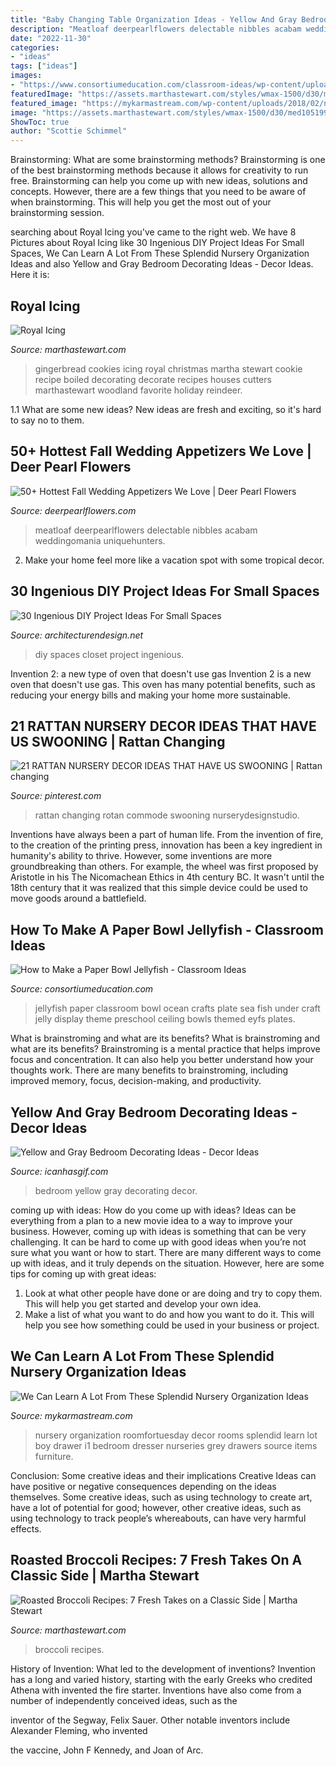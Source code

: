 ```yaml
---
title: "Baby Changing Table Organization Ideas - Yellow And Gray Bedroom Decorating Ideas"
description: "Meatloaf deerpearlflowers delectable nibbles acabam weddingomania uniquehunters"
date: "2022-11-30"
categories:
- "ideas"
tags: ["ideas"]
images:
- "https://www.consortiumeducation.com/classroom-ideas/wp-content/uploads/2019/06/jelly.jpg"
featuredImage: "https://assets.marthastewart.com/styles/wmax-1500/d30/med105199_0310_rosted_broccoli/med105199_0310_rosted_broccoli_sq.jpg?itok=SGxryhnK"
featured_image: "https://mykarmastream.com/wp-content/uploads/2018/02/nursery-organization-ideas-2.jpg"
image: "https://assets.marthastewart.com/styles/wmax-1500/d30/med105199_0310_rosted_broccoli/med105199_0310_rosted_broccoli_sq.jpg?itok=SGxryhnK"
ShowToc: true
author: "Scottie Schimmel"
---
```



Brainstorming: What are some brainstorming methods?
Brainstorming is one of the best brainstorming methods because it allows for creativity to run free. Brainstorming can help you come up with new ideas, solutions and concepts. However, there are a few things that you need to be aware of when brainstorming. This will help you get the most out of your brainstorming session.

	

		
searching about Royal Icing you've came to the right web. We have 8 Pictures about Royal Icing like 30 Ingenious DIY Project Ideas For Small Spaces, We Can Learn A Lot From These Splendid Nursery Organization Ideas and also Yellow and Gray Bedroom Decorating Ideas - Decor Ideas. Here it is:
		
    
## Royal Icing

<img loading=lazy src="http://assets.marthastewart.com/styles/wmax-1500/d33/gingerbread-cookies-473-mld108759/gingerbread-cookies-473-mld108759_horiz.jpg?itok=QzPb9gQ6" onerror="this.onerror=null;this.src='https://tse3.mm.bing.net/th?id=OIP.opjdvy7gVZgsu7Tz4HBSsQHaEK&amp;pid=15.1';" alt="Royal Icing">

_Source: marthastewart.com_

>gingerbread cookies icing royal christmas martha stewart cookie recipe boiled decorating decorate recipes houses cutters marthastewart woodland favorite holiday reindeer. 

	

1.1 What are some new ideas?
New ideas are fresh and exciting, so it's hard to say no to them.

    
## 50+ Hottest Fall Wedding Appetizers We Love | Deer Pearl Flowers

<img loading=lazy src="https://www.deerpearlflowers.com/wp-content/uploads/2015/04/Tiny-Meatloaf-On-a-Stick-for-Fall-appetizers-682x1024.jpg" onerror="this.onerror=null;this.src='https://tse2.mm.bing.net/th?id=OIP.JOAbWdHSPB9vfZjpkti1FwHaLH&amp;pid=15.1';" alt="50+ Hottest Fall Wedding Appetizers We Love | Deer Pearl Flowers">

_Source: deerpearlflowers.com_

>meatloaf deerpearlflowers delectable nibbles acabam weddingomania uniquehunters. 

	

2. Make your home feel more like a vacation spot with some tropical decor.

    
## 30 Ingenious DIY Project Ideas For Small Spaces

<img loading=lazy src="http://cdn.architecturendesign.net/wp-content/uploads/2016/01/AD-Ingenious-DIY-Project-Ideas-For-Small-Spaces-30.jpg" onerror="this.onerror=null;this.src='https://tse1.mm.bing.net/th?id=OIP.tQ7puYful74iveYi7ckWmwHaLH&amp;pid=15.1';" alt="30 Ingenious DIY Project Ideas For Small Spaces">

_Source: architecturendesign.net_

>diy spaces closet project ingenious. 

	

Invention 2: a new type of oven that doesn't use gas
Invention 2 is a new oven that doesn't use gas. This oven has many potential benefits, such as reducing your energy bills and making your home more sustainable.

    
## 21 RATTAN NURSERY DECOR IDEAS THAT HAVE US SWOONING | Rattan Changing

<img loading=lazy src="https://i.pinimg.com/736x/e2/4e/22/e24e2232c010affdd7c9378f620430c8.jpg" onerror="this.onerror=null;this.src='https://tse2.mm.bing.net/th?id=OIP.46ZbMymWlikGZWiUazz2iwHaLH&amp;pid=15.1';" alt="21 RATTAN NURSERY DECOR IDEAS THAT HAVE US SWOONING | Rattan changing">

_Source: pinterest.com_

>rattan changing rotan commode swooning nurserydesignstudio. 

	

Inventions have always been a part of human life. From the invention of fire, to the creation of the printing press, innovation has been a key ingredient in humanity's ability to thrive. However, some inventions are more groundbreaking than others. For example, the wheel was first proposed by Aristotle in his The Nicomachean Ethics in 4th century BC. It wasn't until the 18th century that it was realized that this simple device could be used to move goods around a battlefield.

    
## How To Make A Paper Bowl Jellyfish - Classroom Ideas

<img loading=lazy src="https://www.consortiumeducation.com/classroom-ideas/wp-content/uploads/2019/06/jelly.jpg" onerror="this.onerror=null;this.src='https://tse4.mm.bing.net/th?id=OIP.3dNnESVkghNYPBEW_FwK-wHaEu&amp;pid=15.1';" alt="How to Make a Paper Bowl Jellyfish - Classroom Ideas">

_Source: consortiumeducation.com_

>jellyfish paper classroom bowl ocean crafts plate sea fish under craft jelly display theme preschool ceiling bowls themed eyfs plates. 

	

What is brainstroming and what are its benefits?
What is brainstroming and what are its benefits? Brainstroming is a mental practice that helps improve focus and concentration. It can also help you better understand how your thoughts work. There are many benefits to brainstroming, including improved memory, focus, decision-making, and productivity.

    
## Yellow And Gray Bedroom Decorating Ideas - Decor Ideas

<img loading=lazy src="https://www.icanhasgif.com/wp-content/uploads/2014/10/Yellow-and-Gray-Bedroom-Decorating-Ideas.jpg" onerror="this.onerror=null;this.src='https://tse4.mm.bing.net/th?id=OIP.pZvvrO8-vcnlIuqsMJ8w3wHaFj&amp;pid=15.1';" alt="Yellow and Gray Bedroom Decorating Ideas - Decor Ideas">

_Source: icanhasgif.com_

>bedroom yellow gray decorating decor. 

	

coming up with ideas: How do you come up with ideas?
Ideas can be everything from a plan to a new movie idea to a way to improve your business. However, coming up with ideas is something that can be very challenging. It can be hard to come up with good ideas when you’re not sure what you want or how to start. There are many different ways to come up with ideas, and it truly depends on the situation. However, here are some tips for coming up with great ideas: 
1. Look at what other people have done or are doing and try to copy them. This will help you get started and develop your own idea. 
2. Make a list of what you want to do and how you want to do it. This will help you see how something could be used in your business or project. 

    
## We Can Learn A Lot From These Splendid Nursery Organization Ideas

<img loading=lazy src="https://mykarmastream.com/wp-content/uploads/2018/02/nursery-organization-ideas-2.jpg" onerror="this.onerror=null;this.src='https://tse4.mm.bing.net/th?id=OIP.BBQvekRZvS3v3_BhTyBU1wHaLH&amp;pid=15.1';" alt="We Can Learn A Lot From These Splendid Nursery Organization Ideas">

_Source: mykarmastream.com_

>nursery organization roomfortuesday decor rooms splendid learn lot boy drawer i1 bedroom dresser nurseries grey drawers source items furniture. 

	

Conclusion: Some creative ideas and their implications
Creative Ideas can have positive or negative consequences depending on the ideas themselves. Some creative ideas, such as using technology to create art, have a lot of potential for good; however, other creative ideas, such as using technology to track people’s whereabouts, can have very harmful effects.

    
## Roasted Broccoli Recipes: 7 Fresh Takes On A Classic Side | Martha Stewart

<img loading=lazy src="https://assets.marthastewart.com/styles/wmax-1500/d30/med105199_0310_rosted_broccoli/med105199_0310_rosted_broccoli_sq.jpg?itok=SGxryhnK" onerror="this.onerror=null;this.src='https://tse1.mm.bing.net/th?id=OIP.KUH-Gw47lYw57keFVPl7qAHaHa&amp;pid=15.1';" alt="Roasted Broccoli Recipes: 7 Fresh Takes on a Classic Side | Martha Stewart">

_Source: marthastewart.com_

>broccoli recipes. 

	

History of Invention: What led to the development of inventions?
Invention has a long and varied history, starting with the early Greeks who credited Athena with invented the
fire starter. Inventions have also come from a number of independently conceived ideas, such as the

inventor of the Segway, Felix Sauer. Other notable inventors include Alexander Fleming, who invented

the vaccine, John F Kennedy, and Joan of Arc.

